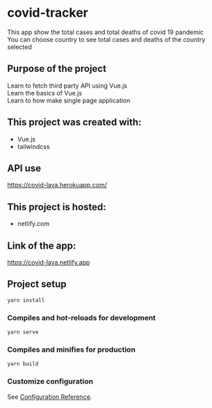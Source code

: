# covid-tracker

This app show the total cases and total deaths of covid 19 pandemic <br/>
You can choose country to see total cases and deaths of the country selected  <br/>

## Purpose of the project

Learn to fetch third party API using Vue.js <br />
Learn the basics of Vue.js <br />
Learn to how make single page application <br />

## This project was created with:
* Vue.js
* tailwindcss

## API use
https://covid-lava.herokuapp.com/


## This project is hosted:
* netlify.com

## Link of the app:
https://covid-lava.netlify.app


## Project setup
```
yarn install
```

### Compiles and hot-reloads for development
```
yarn serve
```

### Compiles and minifies for production
```
yarn build
```

### Customize configuration
See [Configuration Reference](https://cli.vuejs.org/config/).
